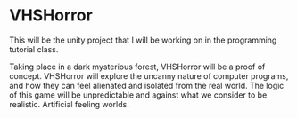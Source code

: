 # VHSHorror
This will be the unity project that I will be working on in the programming tutorial class.

Taking place in a dark mysterious forest, VHSHorror will be a proof of concept.
VHSHorror will explore the uncanny nature of computer programs, and how they can feel alienated and isolated from the real world.
The logic of this game will be unpredictable and against what we consider to be realistic. Artificial feeling worlds.
